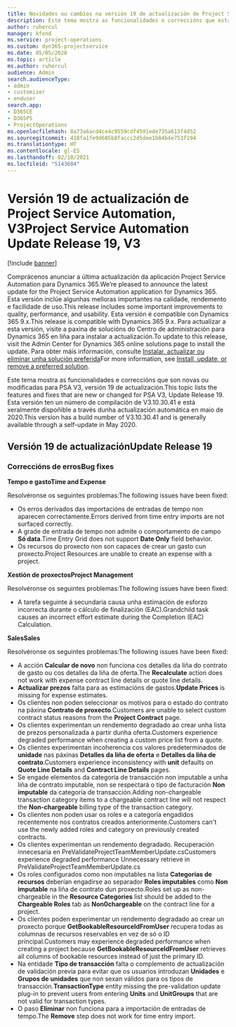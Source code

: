 ```yaml
---
title: Novidades ou cambios na versión 19 de actualización de Project Service Automation, V3
description: Este tema mostra as funcionalidades e correccións que están dispoñibles la versión 19 de actualización de Project Service Automation, V3.
author: ruhercul
manager: kfend
ms.service: project-operations
ms.custom: dyn365-projectservice
ms.date: 05/05/2020
ms.topic: article
ms.author: ruhercul
audience: Admin
search.audienceType:
- admin
- customizer
- enduser
search.app:
- D365CE
- D365PS
- ProjectOperations
ms.openlocfilehash: 8a73a6acd4ce4c9559cdf4591ede735a613f4d52
ms.sourcegitcommit: 418fa1fe9d605b8faccc2d5dee1b04b4e753f194
ms.translationtype: HT
ms.contentlocale: gl-ES
ms.lasthandoff: 02/10/2021
ms.locfileid: "5143604"
---
```

# <a name="project-service-automation-update-release-19-v3"></a><span data-ttu-id="8b820-103">Versión 19 de actualización de Project Service Automation, V3</span><span class="sxs-lookup"><span data-stu-id="8b820-103">Project Service Automation Update Release 19, V3</span></span>

[!include [banner](../includes/psa-now-project-operations.md)]

<span data-ttu-id="8b820-104">Comprácenos anunciar a última actualización da aplicación Project Service Automation para Dynamics 365.</span><span class="sxs-lookup"><span data-stu-id="8b820-104">We’re pleased to announce the latest update for the Project Service Automation application for Dynamics 365.</span></span> <span data-ttu-id="8b820-105">Esta versión inclúe algunhas melloras importantes na calidade, rendemento e facilidade de uso.</span><span class="sxs-lookup"><span data-stu-id="8b820-105">This release includes some important improvements to quality, performance, and usability.</span></span> <span data-ttu-id="8b820-106">Esta versión é compatible con Dynamics 365 9.x.</span><span class="sxs-lookup"><span data-stu-id="8b820-106">This release is compatible with Dynamics 365 9.x.</span></span> <span data-ttu-id="8b820-107">Para actualizar a esta versión, visite a paxina de solucións do Centro de administración para Dynamics 365 en liña para instalar a actualización.</span><span class="sxs-lookup"><span data-stu-id="8b820-107">To update to this release, visit the Admin Center for Dynamics 365 online solutions page to install the update.</span></span> <span data-ttu-id="8b820-108">Para obter máis información, consulte [Instalar, actualizar ou eliminar unha solución preferida](https://docs.microsoft.com/power-platform/admin/install-remove-preferred-solution)</span><span class="sxs-lookup"><span data-stu-id="8b820-108">For more information, see [Install, update, or remove a preferred solution](https://docs.microsoft.com/power-platform/admin/install-remove-preferred-solution).</span></span>

<span data-ttu-id="8b820-109">Este tema mostra as funcionalidades e correccións que son novas ou modificadas para PSA V3, versión 19 de actualización.</span><span class="sxs-lookup"><span data-stu-id="8b820-109">This topic lists the features and fixes that are new or changed for PSA V3, Update Release 19.</span></span> <span data-ttu-id="8b820-110">Esta versión ten un número de compilación de V3.10.30.41 e está xeralmente dispoñible a través dunha actualización automática en maio de 2020.</span><span class="sxs-lookup"><span data-stu-id="8b820-110">This version has a build number of V3.10.30.41 and is generally available through a self-update in May 2020.</span></span>

## <a name="update-release-19"></a><span data-ttu-id="8b820-111">Versión 19 de actualización</span><span class="sxs-lookup"><span data-stu-id="8b820-111">Update Release 19</span></span>

### <a name="bug-fixes"></a><span data-ttu-id="8b820-112">Correccións de erros</span><span class="sxs-lookup"><span data-stu-id="8b820-112">Bug fixes</span></span>

<span data-ttu-id="8b820-113">**Tempo e gasto**</span><span class="sxs-lookup"><span data-stu-id="8b820-113">**Time and Expense**</span></span>

<span data-ttu-id="8b820-114">Resolvéronse os seguintes problemas:</span><span class="sxs-lookup"><span data-stu-id="8b820-114">The following issues have been fixed:</span></span> 

- <span data-ttu-id="8b820-115">Os erros derivados das importacións de entradas de tempo non aparecen correctamente.</span><span class="sxs-lookup"><span data-stu-id="8b820-115">Errors derived from time entry imports are not surfaced correctly.</span></span>
- <span data-ttu-id="8b820-116">A grade de entrada de tempo non admite o comportamento de campo **Só data**.</span><span class="sxs-lookup"><span data-stu-id="8b820-116">Time Entry Grid does not support **Date Only** field behavior.</span></span>
- <span data-ttu-id="8b820-117">Os recursos do proxecto non son capaces de crear un gasto cun proxecto.</span><span class="sxs-lookup"><span data-stu-id="8b820-117">Project Resources are unable to create an expense with a project.</span></span>

<span data-ttu-id="8b820-118">**Xestión de proxectos**</span><span class="sxs-lookup"><span data-stu-id="8b820-118">**Project Management**</span></span>

<span data-ttu-id="8b820-119">Resolvéronse os seguintes problemas:</span><span class="sxs-lookup"><span data-stu-id="8b820-119">The following issues have been fixed:</span></span> 

-  <span data-ttu-id="8b820-120">A tarefa seguinte á secundaria causa unha estimación de esforzo incorrecta durante o cálculo de finalización (EAC).</span><span class="sxs-lookup"><span data-stu-id="8b820-120">Grandchild task causes an incorrect effort estimate during the Completion (EAC) Calculation.</span></span>

<span data-ttu-id="8b820-121">**Sales**</span><span class="sxs-lookup"><span data-stu-id="8b820-121">**Sales**</span></span>

<span data-ttu-id="8b820-122">Resolvéronse os seguintes problemas:</span><span class="sxs-lookup"><span data-stu-id="8b820-122">The following issues have been fixed:</span></span> 

- <span data-ttu-id="8b820-123">A acción **Calcular de novo** non funciona cos detalles da liña do contrato de gasto ou cos detalles da liña de oferta.</span><span class="sxs-lookup"><span data-stu-id="8b820-123">The **Recalculate** action does not work with expense contract line details or quote line details.</span></span>
- <span data-ttu-id="8b820-124">**Actualizar prezos** falta para as estimacións de gastos.</span><span class="sxs-lookup"><span data-stu-id="8b820-124">**Update Prices** is missing for expense estimates.</span></span>
-  <span data-ttu-id="8b820-125">Os clientes non poden seleccionar os motivos para o estado do contrato na páxina **Contrato de proxecto**.</span><span class="sxs-lookup"><span data-stu-id="8b820-125">Customers are unable to select custom contract status reasons from the **Project Contract** page.</span></span>
- <span data-ttu-id="8b820-126">Os clientes experimentan un rendemento degradado ao crear unha lista de prezos personalizada a partir dunha oferta.</span><span class="sxs-lookup"><span data-stu-id="8b820-126">Customers experience degraded performance when creating a custom price list from a quote.</span></span>
- <span data-ttu-id="8b820-127">Os clientes experimentan incoherencia cos valores predeterminados de **unidade** nas páxinas **Detalles da liña de oferta** e **Detalles da liña de contrato**.</span><span class="sxs-lookup"><span data-stu-id="8b820-127">Customers experience inconsistency with **unit** defaults on **Quote Line Details** and **Contract Line Details** pages.</span></span>
- <span data-ttu-id="8b820-128">Se engade elementos da categoría de transacción non imputable a unha liña de contrato imputable, non se respectará o tipo de facturación **Non imputable** da categoría de transacción.</span><span class="sxs-lookup"><span data-stu-id="8b820-128">Adding non-chargeable transaction category items to a chargeable contract line will not respect the **Non-chargeable** billing type of the transaction category.</span></span>
- <span data-ttu-id="8b820-129">Os clientes non poden usar os roles e a categoría engadidos recentemente nos contratos creados anteriormente.</span><span class="sxs-lookup"><span data-stu-id="8b820-129">Customers can't use the newly added roles and category on previously created contracts.</span></span>
- <span data-ttu-id="8b820-130">Os clientes experimentan un rendemento degradado. Recuperación innecesaria en PreValidateProjectTeamMemberUpdate.cs</span><span class="sxs-lookup"><span data-stu-id="8b820-130">Customers experience degraded performance Unnecessary retrieve in PreValidateProjectTeamMemberUpdate.cs</span></span>
- <span data-ttu-id="8b820-131">Os roles configurados como non imputables na lista **Categorías de recursos** deberían engadirse ao separador **Roles imputables** como **Non imputable** na liña de contrato dun proxecto.</span><span class="sxs-lookup"><span data-stu-id="8b820-131">Roles set up as non-chargeable in the **Resource Categories** list should be added to the **Chargeable Roles** tab as **Non0chargeable** on the contract line for a project.</span></span>
- <span data-ttu-id="8b820-132">Os clientes poden experimentar un rendemento degradado ao crear un proxecto porque **GetBookableResourceIdFromUser** recupera todas as columnas de recursos reservables en vez de só o ID principal.</span><span class="sxs-lookup"><span data-stu-id="8b820-132">Customers may experience degraded performance when creating a project because **GetBookableResourceIdFromUser** retrieves all columns of bookable resources instead of just the primary ID.</span></span>
- <span data-ttu-id="8b820-133">Na entidade **Tipo de transacción** falta o complemento de actualización de validación previa para evitar que os usuarios introduzan **Unidades** e **Grupos de unidades** que non sexan válidos para os tipos de transacción.</span><span class="sxs-lookup"><span data-stu-id="8b820-133">**TransactionType** entity missing the pre-validation update plug-in to prevent users from entering **Units** and **UnitGroups** that are not valid for transaction types.</span></span>
- <span data-ttu-id="8b820-134">O paso **Eliminar** non funciona para a importación de entradas de tempo.</span><span class="sxs-lookup"><span data-stu-id="8b820-134">The **Remove** step does not work for time entry import.</span></span>
